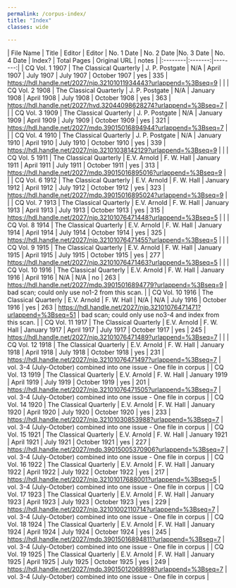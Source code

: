 ```yaml
---
permalink: /corpus-index/
title: "Index"
classes: wide

---
```


| File Name | Title | Editor | Editor | No. 1 Date | No. 2 Date  |No. 3 Date | No. 4 Date | Index? | Total Pages | Original URL | notes |
|:--------|:-------:|--------:|
| CQ Vol. 1 1907 | The Classical Quarterly | J. P. Postgate | N/A | April 1907 | July 1907 | July 1907 | October 1907 | yes | 335 | https://hdl.handle.net/2027/njp.32101011934443?urlappend=%3Bseq=9 | |
| CQ Vol. 2 1908 | The Classical Quarterly | J. P. Postgate | N/A | January 1908 | April 1908 | July 1908 | October 1908 | yes | 363 | https://hdl.handle.net/2027/hvd.32044098628274?urlappend=%3Bseq=7 | |
| CQ Vol. 3 1909 | The Classical Quarterly | J. P. Postgate | N/A | January 1909 | April 1909 | July 1909 | October 1909 | yes | 321 | https://hdl.handle.net/2027/mdp.39015016894944?urlappend=%3Bseq=7 | |
| CQ Vol. 4 1910 | The Classical Quarterly | J. P. Postgate | N/A | January 1910 | April 1910 | July 1910 | October 1910 | yes | 339 | https://hdl.handle.net/2027/njp.32101038142129?urlappend=%3Bseq=9 | |
| CQ Vol. 5 1911 | The Classical Quarterly | E.V. Arnold | F. W. Hall | January 1911 | April 1911 | July 1911 | October 1911 | yes | 313 | https://hdl.handle.net/2027/mdp.39015016895016?urlappend=%3Bseq=9 | |
| CQ Vol. 6 1912 | The Classical Quarterly | E.V. Arnold | F. W. Hall | January 1912 | April 1912 | July 1912 | October 1912 | yes | 323 | https://hdl.handle.net/2027/mdp.39015016895024?urlappend=%3Bseq=9 | |
| CQ Vol. 7 1913 | The Classical Quarterly | E.V. Arnold | F. W. Hall | January 1913 | April 1913 | July 1913 | October 1913 | yes | 315 | https://hdl.handle.net/2027/njp.32101076471448?urlappend=%3Bseq=5 | |
| CQ Vol. 8 1914 | The Classical Quarterly | E.V. Arnold | F. W. Hall | January 1914 | April 1914 | July 1914 | October 1914 | yes | 325 | https://hdl.handle.net/2027/njp.32101076471455?urlappend=%3Bseq=5 | |
| CQ Vol. 9 1915 | The Classical Quarterly | E.V. Arnold | F. W. Hall | January 1915 | April 1915 | July 1915 | October 1915 | yes | 277 | https://hdl.handle.net/2027/njp.32101076471463?urlappend=%3Bseq=5 | |
| CQ Vol. 10 1916 | The Classical Quarterly | E.V. Arnold | F. W. Hall | January 1916 | April 1916 | N/A | N/A | no | 263 | https://hdl.handle.net/2027/mdp.39015016894779?urlappend=%3Bseq=9 | bad scan; could only use no1-2 from this scan. |
| CQ Vol. 10 1916 | The Classical Quarterly | E.V. Arnold | F. W. Hall | N/A | N/A | July 1916 | October 1916 | yes | 263 | https://hdl.handle.net/2027/njp.32101076471471?urlappend=%3Bseq=51 | bad scan; could only use no3-4 and index from this scan. |
| CQ Vol. 11 1917 | The Classical Quarterly | E.V. Arnold | F. W. Hall | January 1917 | April 1917 | July 1917 | October 1917 | yes | 245 | https://hdl.handle.net/2027/njp.32101076471489?urlappend=%3Bseq=7 | |
| CQ Vol. 12 1918 | The Classical Quarterly | E.V. Arnold | F. W. Hall | January 1918 | April 1918 | July 1918 | October 1918 | yes | 231 | https://hdl.handle.net/2027/njp.32101076471497?urlappend=%3Bseq=7 | vol. 3-4 (July-October) combined into one issue - One file in corpus |
| CQ Vol. 13 1919 | The Classical Quarterly | E.V. Arnold | F. W. Hall | January 1919 | April 1919 | July 1919 | October 1919 | yes | 201 | https://hdl.handle.net/2027/njp.32101076471505?urlappend=%3Bseq=7 | vol. 3-4 (July-October) combined into one issue - One file in corpus |
| CQ Vol. 14 1920 | The Classical Quarterly | E.V. Arnold | F. W. Hall | January 1920 | April 1920 | July 1920 | October 1920 | yes | 233 | https://hdl.handle.net/2027/njp.32101030853988?urlappend=%3Bseq=7 | vol. 3-4 (July-October) combined into one issue - One file in corpus |
| CQ Vol. 15 1921 | The Classical Quarterly | E.V. Arnold | F. W. Hall | January 1921 | April 1921 | July 1921 | October 1921 | yes | 227 | https://hdl.handle.net/2027/mdp.39015005370906?urlappend=%3Bseq=7 | vol. 3-4 (July-October) combined into one issue - One file in corpus |
| CQ Vol. 16 1922 | The Classical Quarterly | E.V. Arnold | F. W. Hall | January 1922 | April 1922 | July 1922 | October 1922 | yes | 217 | https://hdl.handle.net/2027/njp.32101017688001?urlappend=%3Bseq=5 | vol. 3-4 (July-October) combined into one issue - One file in corpus |
| CQ Vol. 17 1923 | The Classical Quarterly | E.V. Arnold | F. W. Hall | January 1923 | April 1923 | July 1923 | October 1923 | yes | 229 | https://hdl.handle.net/2027/njp.32101002110714?urlappend=%3Bseq=7 | vol. 3-4 (July-October) combined into one issue - One file in corpus |
| CQ Vol. 18 1924 | The Classical Quarterly | E.V. Arnold | F. W. Hall | January 1924 | April 1924 | July 1924 | October 1924 | yes | 245 | https://hdl.handle.net/2027/mdp.39015016894811?urlappend=%3Bseq=7 | vol. 3-4 (July-October) combined into one issue - One file in corpus |
| CQ Vol. 19 1925 | The Classical Quarterly | E.V. Arnold | F. W. Hall | January 1925 | April 1925 | July 1925 | October 1925 | yes | 249 | https://hdl.handle.net/2027/mdp.39015012068998?urlappend=%3Bseq=7 | vol. 3-4 (July-October) combined into one issue - One file in corpus |
